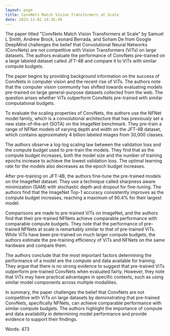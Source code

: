 ```yaml
---
layout: page
title: ConvNets Match Vision Transformers at Scale
date: 2023-11-02 14:26:49
---
```

The paper titled "ConvNets Match Vision Transformers at Scale" by Samuel L Smith, Andrew Brock, Leonard Berrada, and Soham De from Google DeepMind challenges the belief that Convolutional Neural Networks (ConvNets) are not competitive with Vision Transformers (ViTs) on large datasets. The authors evaluate the performance of ConvNets pre-trained on a large labeled dataset called JFT-4B and compare it to ViTs with similar compute budgets.

The paper begins by providing background information on the success of ConvNets in computer vision and the recent rise of ViTs. The authors note that the computer vision community has shifted towards evaluating models pre-trained on large general-purpose datasets collected from the web. The question arises whether ViTs outperform ConvNets pre-trained with similar computational budgets.

To evaluate the scaling properties of ConvNets, the authors use the NFNet model family, which is a convolutional architecture that has previously set a new state-of-the-art (SOTA) on the ImageNet benchmark. They pre-train a range of NFNet models of varying depth and width on the JFT-4B dataset, which contains approximately 4 billion labeled images from 30,000 classes.

The authors observe a log-log scaling law between the validation loss and the compute budget used to pre-train the models. They find that as the compute budget increases, both the model size and the number of training epochs increase to achieve the lowest validation loss. The optimal learning rate for the models also decreases as the epoch budget increases.

After pre-training on JFT-4B, the authors fine-tune the pre-trained models on the ImageNet dataset. They use a technique called sharpness aware minimization (SAM) with stochastic depth and dropout for fine-tuning. The authors find that the ImageNet Top-1 accuracy consistently improves as the compute budget increases, reaching a maximum of 90.4% for their largest model.

Comparisons are made to pre-trained ViTs on ImageNet, and the authors find that their pre-trained NFNets achieve comparable performance with comparable compute budgets. They note that the performance of pre-trained NFNets at scale is remarkably similar to that of pre-trained ViTs. While ViTs have been pre-trained on much larger compute budgets, the authors estimate the pre-training efficiency of ViTs and NFNets on the same hardware and compare them.

The authors conclude that the most important factors determining the performance of a model are the compute and data available for training. They argue that there is no strong evidence to suggest that pre-trained ViTs outperform pre-trained ConvNets when evaluated fairly. However, they note that ViTs may have practical advantages in specific contexts, such as using similar model components across multiple modalities.

In summary, the paper challenges the belief that ConvNets are not competitive with ViTs on large datasets by demonstrating that pre-trained ConvNets, specifically NFNets, can achieve comparable performance with similar compute budgets. The authors highlight the importance of compute and data availability in determining model performance and provide evidence to support their findings.

Words: 473